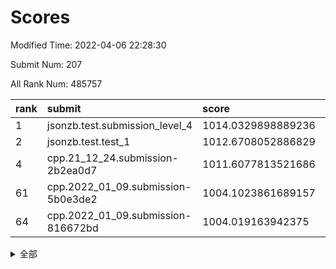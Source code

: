 # Scores

Modified Time: 2022-04-06 22:28:30

Submit Num: 207

All Rank Num: 485757

| rank |               submit               |       score        |       sigma        | pk_num |
| :--- | :--------------------------------- | :----------------- | :----------------- | :----- |
| 1    | jsonzb.test.submission_level_4     | 1014.0329898889236 | 0.8062134087721644 | 9391   |
| 2    | jsonzb.test.test_1                 | 1012.6708052886829 | 0.8284026859638655 | 9390   |
| 4    | cpp.21_12_24.submission-2b2ea0d7   | 1011.6077813521686 | 0.825406537020956  | 9389   |
| 61   | cpp.2022_01_09.submission-5b0e3de2 | 1004.1023861689157 | 0.7100801772947541 | 9389   |
| 64   | cpp.2022_01_09.submission-816672bd | 1004.019163942375  | 0.7155837122113806 | 9384   |


<details>
<summary>全部</summary>

| rank |                 submit                 |       score        |       sigma        | pk_num |
| :--- | :------------------------------------- | :----------------- | :----------------- | :----- |
| 1    | jsonzb.test.submission_level_4         | 1014.0329898889236 | 0.8062134087721644 | 9391   |
| 2    | jsonzb.test.test_1                     | 1012.6708052886829 | 0.8284026859638655 | 9390   |
| 3    | gobigger.level_3.submission_level_3_39 | 1011.635590922121  | 0.7617613048746986 | 9388   |
| 4    | cpp.21_12_24.submission-2b2ea0d7       | 1011.6077813521686 | 0.825406537020956  | 9389   |
| 5    | gobigger.level_3.submission_level_3_18 | 1011.5638903828151 | 0.7664163527958215 | 9391   |
| 6    | gobigger.level_3.submission_level_3_37 | 1011.4274728607405 | 0.7673887155022037 | 9383   |
| 7    | gobigger.level_3.submission_level_3_10 | 1011.4057617267039 | 0.7748666012593735 | 9388   |
| 8    | gobigger.level_3.submission_level_3_24 | 1011.3806733794875 | 0.7747429068236883 | 9388   |
| 9    | gobigger.level_3.submission_level_3_35 | 1011.0911859058034 | 0.76738302151975   | 9390   |
| 10   | gobigger.level_3.submission_level_3_47 | 1011.086929469899  | 0.7567275627991408 | 9383   |
| 11   | gobigger.level_3.submission_level_3_2  | 1010.7631681151438 | 0.7745347007929737 | 9384   |
| 12   | gobigger.level_3.submission_level_3_7  | 1010.7240541034099 | 0.7665588647424643 | 9390   |
| 13   | gobigger.level_3.submission_level_3_41 | 1010.6876175436638 | 0.764435800259277  | 9386   |
| 14   | gobigger.level_3.submission_level_3_23 | 1010.6816345065968 | 0.7634288783553553 | 9386   |
| 15   | gobigger.level_3.submission_level_3_42 | 1010.6341630364768 | 0.7607867754102889 | 9384   |
| 16   | gobigger.level_3.submission_level_3_45 | 1010.6173798688791 | 0.7746919287085821 | 9382   |
| 17   | gobigger.level_3.submission_level_3_12 | 1010.6016607118474 | 0.7576704990296579 | 9386   |
| 18   | gobigger.level_3.submission_level_3_28 | 1010.6010498826646 | 0.7843149688309629 | 9390   |
| 19   | gobigger.level_3.submission_level_3_15 | 1010.5857951980632 | 0.748202596673787  | 9389   |
| 20   | gobigger.level_3.submission_level_3_21 | 1010.5406794480234 | 0.7820582788157204 | 9382   |
| 21   | gobigger.level_3.submission_level_3_27 | 1010.5091975779719 | 0.7557036309056446 | 9387   |
| 22   | gobigger.level_3.submission_level_3_19 | 1010.4784563211085 | 0.763598321763971  | 9388   |
| 23   | gobigger.level_3.submission_level_3_43 | 1010.4377427313207 | 0.7673335056200737 | 9385   |
| 24   | gobigger.level_3.submission_level_3_25 | 1010.3727644630743 | 0.7557737290179743 | 9383   |
| 25   | gobigger.level_3.submission_level_3_46 | 1010.1661963367573 | 0.7621099920019172 | 9387   |
| 26   | gobigger.level_3.submission_level_3_11 | 1010.1207210283454 | 0.8011239051870014 | 9389   |
| 27   | gobigger.level_3.submission_level_3_4  | 1010.1051939509665 | 0.7537526006356203 | 9385   |
| 28   | gobigger.level_3.submission_level_3_33 | 1010.0582466567065 | 0.7633696135980539 | 9388   |
| 29   | gobigger.level_3.submission_level_3_9  | 1010.0055820942736 | 0.7778737768897278 | 9386   |
| 30   | gobigger.level_3.submission_level_3_40 | 1009.9695829810294 | 0.7747526152342754 | 9389   |
| 31   | gobigger.level_3.submission_level_3_5  | 1009.9114066693428 | 0.7687104795903361 | 9391   |
| 32   | gobigger.level_3.submission_level_3_29 | 1009.8909749349231 | 0.7649871942999181 | 9386   |
| 33   | gobigger.level_3.submission_level_3_32 | 1009.8451109507798 | 0.7656409264193443 | 9386   |
| 34   | gobigger.level_3.submission_level_3_22 | 1009.8200371771587 | 0.7576086925508817 | 9387   |
| 35   | gobigger.level_3.submission_level_3_30 | 1009.8147293570566 | 0.7642286099286347 | 9389   |
| 36   | gobigger.level_3.submission_level_3_1  | 1009.6874631743201 | 0.7413309668687195 | 9387   |
| 37   | gobigger.level_3.submission_level_3_38 | 1009.6873811099891 | 0.7534720280352233 | 9384   |
| 38   | gobigger.level_3.submission_level_3_44 | 1009.6304317069836 | 0.7523652283516222 | 9382   |
| 39   | gobigger.level_3.submission_level_3_36 | 1009.5245835117777 | 0.7438264710440595 | 9387   |
| 40   | gobigger.level_3.submission_level_3_13 | 1009.5194027979321 | 0.7756876086994823 | 9384   |
| 41   | gobigger.level_3.submission_level_3_3  | 1009.4430894101592 | 0.7549045437661094 | 9389   |
| 42   | gobigger.level_3.submission_level_3_8  | 1009.3931759842867 | 0.7509266685685968 | 9386   |
| 43   | gobigger.level_3.submission_level_3_16 | 1009.3671062386751 | 0.7584838821370434 | 9387   |
| 44   | gobigger.level_3.submission_level_3_14 | 1009.3317564968843 | 0.757245447942171  | 9388   |
| 45   | gobigger.level_3.submission_level_3_34 | 1009.2753548282337 | 0.7420550058159128 | 9385   |
| 46   | gobigger.level_3.submission_level_3_48 | 1009.0553976475722 | 0.759623428784335  | 9387   |
| 47   | gobigger.level_3.submission_level_3_20 | 1008.9399941069328 | 0.7860309658939519 | 9385   |
| 48   | gobigger.level_3.submission_level_3_31 | 1008.9045590904286 | 0.7449782682675532 | 9384   |
| 49   | gobigger.level_3.submission_level_3_26 | 1008.8441261022388 | 0.7464446675106532 | 9385   |
| 50   | gobigger.level_3.submission_level_3_17 | 1008.7737698065282 | 0.743642354876657  | 9392   |
| 51   | gobigger.level_3.submission_level_3_6  | 1008.5870603904831 | 0.7395343220329562 | 9389   |
| 52   | gobigger.level_3.submission_level_3_0  | 1008.4461237862444 | 0.76114020238621   | 9386   |
| 53   | gobigger.level_3.submission_level_3_49 | 1008.2809993653443 | 0.7390712575283385 | 9390   |
| 54   | gobigger.level_1.submission_level_1_19 | 1004.7596411587596 | 0.726930986660827  | 9386   |
| 55   | gobigger.level_1.submission_level_1_40 | 1004.7403214609166 | 0.7196565726654176 | 9382   |
| 56   | gobigger.level_1.submission_level_1_18 | 1004.4929062728019 | 0.7355795075817142 | 9380   |
| 57   | gobigger.level_1.submission_level_1_35 | 1004.3439159093156 | 0.7109821422945907 | 9381   |
| 58   | gobigger.level_1.submission_level_1_7  | 1004.2941633797351 | 0.722134706258077  | 9384   |
| 59   | gobigger.level_1.submission_level_1_34 | 1004.1973245195975 | 0.7208689970193994 | 9384   |
| 60   | gobigger.level_1.submission_level_1_47 | 1004.1514739914202 | 0.7231935604401819 | 9389   |
| 61   | cpp.2022_01_09.submission-5b0e3de2     | 1004.1023861689157 | 0.7100801772947541 | 9389   |
| 62   | gobigger.level_1.submission_level_1_45 | 1004.0259130263427 | 0.7099797563885808 | 9383   |
| 63   | gobigger.level_1.submission_level_1_43 | 1004.0200122615382 | 0.7269479168950095 | 9387   |
| 64   | cpp.2022_01_09.submission-816672bd     | 1004.019163942375  | 0.7155837122113806 | 9384   |
| 65   | gobigger.level_1.submission_level_1_11 | 1003.790963028508  | 0.731529886492996  | 9384   |
| 66   | gobigger.level_1.submission_level_1_27 | 1003.7708482093215 | 0.7142797502295486 | 9390   |
| 67   | gobigger.level_1.submission_level_1_3  | 1003.753332967251  | 0.729906417300111  | 9384   |
| 68   | gobigger.level_1.submission_level_1_15 | 1003.7433426108769 | 0.716267007492958  | 9384   |
| 69   | gobigger.level_1.submission_level_1_30 | 1003.7225694601194 | 0.725578123294408  | 9388   |
| 70   | gobigger.level_1.submission_level_1_25 | 1003.6994238225802 | 0.7254986430757131 | 9385   |
| 71   | gobigger.level_1.submission_level_1_28 | 1003.6912749737097 | 0.720647329605287  | 9388   |
| 72   | gobigger.level_1.submission_level_1_37 | 1003.664721351991  | 0.7315712509697091 | 9384   |
| 73   | gobigger.level_1.submission_level_1_29 | 1003.659628990625  | 0.7086822999617466 | 9385   |
| 74   | gobigger.level_1.submission_level_1_36 | 1003.6194841442571 | 0.7233253207090844 | 9389   |
| 75   | gobigger.level_1.submission_level_1_39 | 1003.6120369181492 | 0.7247855149651523 | 9380   |
| 76   | gobigger.level_1.submission_level_1_5  | 1003.5054048917234 | 0.7203512459255966 | 9391   |
| 77   | gobigger.level_1.submission_level_1_17 | 1003.4834375111121 | 0.7184211200795395 | 9384   |
| 78   | gobigger.level_1.submission_level_1_12 | 1003.4723877312103 | 0.7173921568379994 | 9384   |
| 79   | gobigger.level_1.submission_level_1_13 | 1003.4530150413912 | 0.7113026223833759 | 9385   |
| 80   | gobigger.level_1.submission_level_1_26 | 1003.4360282588194 | 0.7171189458223493 | 9384   |
| 81   | gobigger.level_1.submission_level_1_21 | 1003.3980856501444 | 0.724530034162651  | 9386   |
| 82   | gobigger.level_1.submission_level_1_23 | 1003.3954278109509 | 0.7195776420035469 | 9385   |
| 83   | gobigger.level_1.submission_level_1_10 | 1003.3781114780114 | 0.7189778251072313 | 9391   |
| 84   | gobigger.level_1.submission_level_1_8  | 1003.2729958133617 | 0.7165522010660251 | 9384   |
| 85   | gobigger.level_1.submission_level_1_32 | 1003.1947593544061 | 0.7198765148426359 | 9388   |
| 86   | gobigger.level_1.submission_level_1_16 | 1003.1806756097727 | 0.7106343987675446 | 9382   |
| 87   | gobigger.level_1.submission_level_1_20 | 1003.1796361144455 | 0.7133504024062437 | 9388   |
| 88   | gobigger.level_1.submission_level_1_2  | 1003.1178667275452 | 0.7190921409021097 | 9390   |
| 89   | gobigger.level_1.submission_level_1_9  | 1003.1103706104618 | 0.7190033011822113 | 9386   |
| 90   | gobigger.level_1.submission_level_1_4  | 1003.1008643659693 | 0.7241132334925786 | 9388   |
| 91   | gobigger.level_1.submission_level_1_44 | 1003.0865616221683 | 0.7165322466882533 | 9383   |
| 92   | gobigger.level_1.submission_level_1_0  | 1002.7892708830175 | 0.7289563490744827 | 9391   |
| 93   | gobigger.level_1.submission_level_1_49 | 1002.7038662579367 | 0.7185251137502557 | 9383   |
| 94   | gobigger.level_1.submission_level_1_42 | 1002.6931901015198 | 0.7198324653593091 | 9384   |
| 95   | gobigger.level_1.submission_level_1_33 | 1002.5772673991811 | 0.7194066275602459 | 9387   |
| 96   | gobigger.level_1.submission_level_1_46 | 1002.5589230413593 | 0.7221526101175776 | 9389   |
| 97   | gobigger.level_1.submission_level_1_41 | 1002.5502669904577 | 0.7139156740686428 | 9390   |
| 98   | gobigger.level_1.submission_level_1_48 | 1002.4149028245287 | 0.7262839312994303 | 9387   |
| 99   | gobigger.level_1.submission_level_1_38 | 1002.3857496391457 | 0.7065961797735767 | 9385   |
| 100  | gobigger.level_1.submission_level_1_24 | 1002.2691791373732 | 0.7125832634955825 | 9385   |
| 101  | gobigger.level_1.submission_level_1_1  | 1002.2127970741145 | 0.7220305215801648 | 9389   |
| 102  | gobigger.level_1.submission_level_1_14 | 1002.1148765033089 | 0.7114185870209994 | 9388   |
| 103  | gobigger.level_1.submission_level_1_22 | 1001.8554684161603 | 0.7153354807832066 | 9383   |
| 104  | gobigger.level_1.submission_level_1_31 | 1001.8426771871049 | 0.7248183878088483 | 9387   |
| 105  | gobigger.level_1.submission_level_1_6  | 1001.1539466272399 | 0.7213964867635992 | 9386   |
| 106  | gobigger.random.submission_random_3    | 997.4665104149512  | 0.7019687556686496 | 9388   |
| 107  | gobigger.random.submission_random_6    | 997.0775766581447  | 0.6996845946344661 | 9387   |
| 108  | gobigger.random.submission_random_42   | 996.9133588215075  | 0.7148715256403647 | 9385   |
| 109  | gobigger.random.submission_random_28   | 996.9026462771087  | 0.7031486342676166 | 9387   |
| 110  | gobigger.random.submission_random_14   | 996.8590480454859  | 0.7120868215217337 | 9387   |
| 111  | gobigger.random.submission_random_4    | 996.809536252655   | 0.7022551405152366 | 9386   |
| 112  | gobigger.random.submission_random_34   | 996.699909080409   | 0.713731676071652  | 9389   |
| 113  | gobigger.random.submission_random_0    | 996.6642732251889  | 0.7169172061749446 | 9383   |
| 114  | gobigger.random.submission_random_7    | 996.5516357467095  | 0.712314946898491  | 9388   |
| 115  | gobigger.random.submission_random_48   | 996.5237167483856  | 0.7130486286450439 | 9385   |
| 116  | gobigger.random.submission_random_40   | 996.5005282270115  | 0.7010911011805385 | 9385   |
| 117  | gobigger.random.submission_random_10   | 996.4364787300692  | 0.7049240300207713 | 9388   |
| 118  | gobigger.random.submission_random_8    | 996.3575972999216  | 0.6958691975732648 | 9387   |
| 119  | gobigger.random.submission_random_39   | 996.2999307158153  | 0.7055476198747718 | 9388   |
| 120  | gobigger.random.submission_random_20   | 996.2844381274548  | 0.7124716290825468 | 9389   |
| 121  | gobigger.random.submission_random_29   | 996.2441855822552  | 0.7064566169541947 | 9391   |
| 122  | gobigger.random.submission_random_13   | 996.2346174023277  | 0.7130126684154484 | 9384   |
| 123  | gobigger.random.submission_random_37   | 996.2032736277571  | 0.7146575247890895 | 9394   |
| 124  | gobigger.random.submission_random_9    | 996.1937967454231  | 0.7085682946205889 | 9386   |
| 125  | gobigger.random.submission_random_45   | 996.1876260884748  | 0.7102344472348961 | 9388   |
| 126  | gobigger.random.submission_random_17   | 996.1817591309186  | 0.7190343603408664 | 9385   |
| 127  | gobigger.random.submission_random_16   | 996.1744871792397  | 0.7118198886748153 | 9385   |
| 128  | gobigger.random.submission_random_21   | 996.1192237964201  | 0.7041685906915123 | 9384   |
| 129  | gobigger.random.submission_random_19   | 996.1149572506861  | 0.7114825075422004 | 9389   |
| 130  | gobigger.random.submission_random_30   | 996.1123748574205  | 0.7113537952422956 | 9391   |
| 131  | gobigger.random.submission_random_33   | 996.0749622912052  | 0.7033371854959471 | 9385   |
| 132  | gobigger.random.submission_random_32   | 996.0452281396185  | 0.7063730112178908 | 9383   |
| 133  | gobigger.random.submission_random_2    | 995.9931340225678  | 0.7105067829449354 | 9390   |
| 134  | gobigger.random.submission_random_31   | 995.9511354520262  | 0.7063353550978185 | 9387   |
| 135  | gobigger.random.submission_random_23   | 995.8888719525144  | 0.7125224678270383 | 9387   |
| 136  | gobigger.random.submission_random_22   | 995.8548660174979  | 0.7074211807477281 | 9390   |
| 137  | gobigger.random.submission_random_41   | 995.8103065150723  | 0.717367667783298  | 9386   |
| 138  | gobigger.random.submission_random_43   | 995.7481254157708  | 0.700536850910183  | 9387   |
| 139  | gobigger.random.submission_random_18   | 995.7327381966008  | 0.7107191000048033 | 9389   |
| 140  | gobigger.random.submission_random_49   | 995.731788450836   | 0.712055371236031  | 9382   |
| 141  | gobigger.random.submission_random_24   | 995.6821010112167  | 0.7109925660861083 | 9392   |
| 142  | gobigger.random.submission_random_27   | 995.6682793605737  | 0.7029172430357034 | 9387   |
| 143  | gobigger.random.submission_random_1    | 995.6674487830105  | 0.7150190098234243 | 9383   |
| 144  | gobigger.random.submission_random_47   | 995.554609778104   | 0.7153121407209446 | 9387   |
| 145  | gobigger.random.submission_random_35   | 995.5433615495966  | 0.7132187050446924 | 9389   |
| 146  | gobigger.random.submission_random_15   | 995.5397028267819  | 0.729201439244034  | 9385   |
| 147  | gobigger.random.submission_random_26   | 995.4663245413417  | 0.715673494075712  | 9384   |
| 148  | gobigger.random.submission_random_46   | 995.4594494862611  | 0.6975035367611694 | 9387   |
| 149  | gobigger.random.submission_random_38   | 995.427308679743   | 0.6979455995290655 | 9388   |
| 150  | gobigger.random.submission_random_44   | 995.4108401746499  | 0.7066152135413748 | 9386   |
| 151  | gobigger.random.submission_random_25   | 995.3883766845178  | 0.7267486684196248 | 9384   |
| 152  | gobigger.random.submission_random_5    | 995.2645798481198  | 0.7240849179228299 | 9388   |
| 153  | gobigger.random.submission_random_11   | 995.170702266199   | 0.7224364729162112 | 9383   |
| 154  | gobigger.random.submission_random_12   | 995.1047188395737  | 0.7038747332038149 | 9386   |
| 155  | gobigger.random.submission_random_36   | 994.9491696130016  | 0.7012476687056091 | 9381   |
| 156  | gobigger.level_2.submission_level_2_43 | 994.1528685362981  | 0.7465276154322922 | 9383   |
| 157  | gobigger.level_2.submission_level_2_11 | 993.6476928586957  | 0.7397896863915608 | 9387   |
| 158  | gobigger.level_2.submission_level_2_3  | 993.4921685129812  | 0.7364017118534382 | 9387   |
| 159  | gobigger.level_2.submission_level_2_47 | 993.2452023737137  | 0.7425694028564624 | 9383   |
| 160  | gobigger.level_2.submission_level_2_16 | 993.102888121211   | 0.7248631192496925 | 9385   |
| 161  | gobigger.level_2.submission_level_2_25 | 993.0666072573568  | 0.7415579399006447 | 9386   |
| 162  | gobigger.level_2.submission_level_2_1  | 993.031140253949   | 0.7369185679552553 | 9389   |
| 163  | gobigger.level_2.submission_level_2_40 | 993.0067299548789  | 0.7484352888018648 | 9385   |
| 164  | gobigger.level_2.submission_level_2_15 | 992.8526439534886  | 0.7446991412089738 | 9389   |
| 165  | gobigger.level_2.submission_level_2_31 | 992.7911019333836  | 0.7440663772687524 | 9389   |
| 166  | gobigger.level_2.submission_level_2_5  | 992.6547303877636  | 0.742612415105592  | 9390   |
| 167  | gobigger.level_2.submission_level_2_45 | 992.6433385109624  | 0.7481693795072467 | 9388   |
| 168  | gobigger.level_2.submission_level_2_2  | 992.6303341894815  | 0.7443695048259964 | 9381   |
| 169  | gobigger.level_2.submission_level_2_12 | 992.5720206664776  | 0.7254247483912164 | 9385   |
| 170  | gobigger.level_2.submission_level_2_7  | 992.5597400968027  | 0.7595559799669902 | 9384   |
| 171  | gobigger.level_2.submission_level_2_35 | 992.5258370344617  | 0.7485738026716914 | 9387   |
| 172  | gobigger.level_2.submission_level_2_23 | 992.4559024213575  | 0.73322788550228   | 9388   |
| 173  | gobigger.level_2.submission_level_2_22 | 992.4309745398439  | 0.7368950963448283 | 9392   |
| 174  | gobigger.level_2.submission_level_2_39 | 992.4000834594489  | 0.7414139598550806 | 9385   |
| 175  | gobigger.level_2.submission_level_2_29 | 992.3908214246042  | 0.7379333639019885 | 9390   |
| 176  | gobigger.level_2.submission_level_2_42 | 992.384139739682   | 0.7580278872380536 | 9390   |
| 177  | gobigger.level_2.submission_level_2_26 | 992.3806901305792  | 0.7524143264531874 | 9390   |
| 178  | gobigger.level_2.submission_level_2_18 | 992.3735537680401  | 0.7398764652157547 | 9382   |
| 179  | gobigger.level_2.submission_level_2_34 | 992.3447250234299  | 0.7407936553310327 | 9390   |
| 180  | gobigger.level_2.submission_level_2_6  | 992.3221725172414  | 0.7307112798817078 | 9389   |
| 181  | gobigger.level_2.submission_level_2_17 | 992.3063163803556  | 0.7349192769726475 | 9386   |
| 182  | gobigger.level_2.submission_level_2_44 | 992.2170423335734  | 0.7536431011208802 | 9386   |
| 183  | gobigger.level_2.submission_level_2_49 | 992.1822057278458  | 0.7387720183715688 | 9389   |
| 184  | gobigger.level_2.submission_level_2_0  | 992.1017367787097  | 0.7432230941077226 | 9387   |
| 185  | gobigger.level_2.submission_level_2_20 | 992.0422621712447  | 0.7537007098586819 | 9385   |
| 186  | gobigger.level_2.submission_level_2_24 | 991.9965767064795  | 0.7409082303142327 | 9386   |
| 187  | gobigger.level_2.submission_level_2_32 | 991.8940720484469  | 0.761086980781674  | 9386   |
| 188  | gobigger.level_2.submission_level_2_36 | 991.8394854196156  | 0.7445396579624626 | 9389   |
| 189  | gobigger.level_2.submission_level_2_48 | 991.7853270585387  | 0.7492725381587813 | 9390   |
| 190  | gobigger.level_2.submission_level_2_9  | 991.7608806645312  | 0.7463278803677863 | 9389   |
| 191  | gobigger.level_2.submission_level_2_8  | 991.6388796126098  | 0.7474782462382731 | 9391   |
| 192  | gobigger.level_2.submission_level_2_14 | 991.5853640577261  | 0.7364750296680594 | 9386   |
| 193  | gobigger.level_2.submission_level_2_30 | 991.5380833696499  | 0.7654574146186391 | 9384   |
| 194  | gobigger.level_2.submission_level_2_33 | 991.4849426440034  | 0.7358253236343012 | 9388   |
| 195  | gobigger.level_2.submission_level_2_4  | 991.4299572483757  | 0.7575698181542908 | 9380   |
| 196  | gobigger.level_2.submission_level_2_37 | 991.3883471632088  | 0.7635451268574204 | 9391   |
| 197  | gobigger.level_2.submission_level_2_10 | 991.3643416364295  | 0.7595289068891338 | 9386   |
| 198  | gobigger.level_2.submission_level_2_27 | 991.3556677177288  | 0.7587109172849161 | 9389   |
| 199  | gobigger.level_2.submission_level_2_13 | 991.2044151149286  | 0.7470540477293768 | 9382   |
| 200  | gobigger.level_2.submission_level_2_46 | 991.170898167624   | 0.7624945187853982 | 9389   |
| 201  | gobigger.level_2.submission_level_2_21 | 991.1089153547691  | 0.7444287173560027 | 9391   |
| 202  | gobigger.level_2.submission_level_2_19 | 990.8411368418068  | 0.7625369482432727 | 9384   |
| 203  | gobigger.level_2.submission_level_2_38 | 990.618744731955   | 0.753489062388843  | 9388   |
| 204  | gobigger.level_2.submission_level_2_41 | 990.2472908703115  | 0.752964846621594  | 9390   |
| 205  | gobigger.level_2.submission_level_2_28 | 990.1946335810014  | 0.766622476669765  | 9387   |
| 206  | gobigger.none.submission_none_0        | 977.270982507085   | 1.3364127572857962 | 9391   |
| 207  | gobigger.none.submission_none_1        | 974.637313479809   | 1.6051747001916474 | 9386   |

</details>